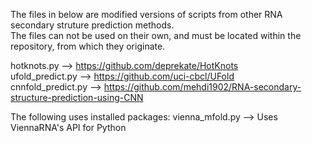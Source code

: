 The files in below are modified versions of scripts from other RNA secondary struture prediction methods.    
The files can not be used on their own, and must be located within the repository, from which they originate.    

hotknots.py --> https://github.com/deprekate/HotKnots   
ufold_predict.py --> https://github.com/uci-cbcl/UFold   
cnnfold_predict.py --> https://github.com/mehdi1902/RNA-secondary-structure-prediction-using-CNN


The following uses installed packages: 
vienna_mfold.py --> Uses ViennaRNA's API for Python